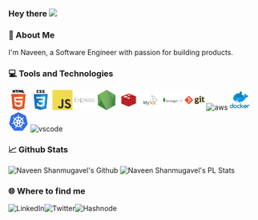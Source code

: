 ### Hey there <a href="https://github.com/NaveenShanmugavel18"><img src="https://media.giphy.com/media/hvRJCLFzcasrR4ia7z/giphy.gif" width="25px"></a>

### 🧐 About Me

I'm Naveen, a Software Engineer with passion for building products.

### 💻 Tools and Technologies
<p align="left">
<img src=https://raw.githubusercontent.com/github/explore/80688e429a7d4ef2fca1e82350fe8e3517d3494d/topics/html/html.png alt=html5 width="40" height="40"/>
<img src=https://raw.githubusercontent.com/github/explore/80688e429a7d4ef2fca1e82350fe8e3517d3494d/topics/css/css.png alt=css3 width="40" height="40"/>
<img src=https://raw.githubusercontent.com/github/explore/80688e429a7d4ef2fca1e82350fe8e3517d3494d/topics/javascript/javascript.png alt=javascript width="40" height="40"/>
<img src=https://raw.githubusercontent.com/github/explore/80688e429a7d4ef2fca1e82350fe8e3517d3494d/topics/express/express.png alt=express width="40" height="40"/>
<img src=https://raw.githubusercontent.com/github/explore/80688e429a7d4ef2fca1e82350fe8e3517d3494d/topics/nodejs/nodejs.png alt=nodejs width="40" height="40"/>
<img src=https://raw.githubusercontent.com/github/explore/80688e429a7d4ef2fca1e82350fe8e3517d3494d/topics/redis/redis.png alt=redis width="40" height="40"/>
<img src=https://raw.githubusercontent.com/github/explore/80688e429a7d4ef2fca1e82350fe8e3517d3494d/topics/mysql/mysql.png alt=mysql width="40" height="40"/>
<img src=https://raw.githubusercontent.com/github/explore/80688e429a7d4ef2fca1e82350fe8e3517d3494d/topics/mongodb/mongodb.png alt=mongodb width="40" height="40"/>
<img src=https://raw.githubusercontent.com/github/explore/80688e429a7d4ef2fca1e82350fe8e3517d3494d/topics/git/git.png alt=git width="40" height="40"/>
<img src="https://cdn.svgporn.com/logos/aws.svg" alt="aws" height="40" width="40" >
<img src=https://raw.githubusercontent.com/github/explore/80688e429a7d4ef2fca1e82350fe8e3517d3494d/topics/docker/docker.png alt=docker width="40" height="40"/>
<img src="https://raw.githubusercontent.com/github/explore/80688e429a7d4ef2fca1e82350fe8e3517d3494d/topics/kubernetes/kubernetes.png" alt="kubernetes" height="40" width="40" >
<img src="https://cdn.svgporn.com/logos/visual-studio-code.svg" alt="vscode" height="40" width="40" >
  </p>

### 📈 Github Stats
![Naveen Shanmugavel's Github](https://github-readme-stats.vercel.app/api?username=NaveenShanmugavel18&show_icons=true&count_private=true) ![Naveen Shanmugavel's PL Stats](https://github-readme-stats.vercel.app/api/top-langs/?username=NaveenShanmugavel18&layout=compact)


### 🌐 Where to find me
[<img align="left" alt="LinkedIn" src="https://img.shields.io/badge/linkedin-%230077B5.svg?&style=for-the-badge&logo=linkedin&logoColor=white" />](https://www.linkedin.com/in/naveen-shanmugavel-94461967)
[<img align="left" alt="Twitter" src="https://img.shields.io/badge/twitter-%231DA1F2.svg?&style=for-the-badge&logo=twitter&logoColor=white" />](https://twitter.com/naveensv18)
[<img align="left" alt="Hashnode" src="https://img.shields.io/badge/Hashnode-2962FF?style=for-the-badge&logo=hashnode&logoColor=white" />](https://hashnode.com/@naveensv18)

<!--
**NaveenShanmugavel18/NaveenShanmugavel18** is a ✨ _special_ ✨ repository because its `README.md` (this file) appears on your GitHub profile.

Here are some ideas to get you started:

- 🔭 I’m currently working on ...
- 🌱 I’m currently learning ...
- 👯 I’m looking to collaborate on ...
- 🤔 I’m looking for help with ...
- 💬 Ask me about ...
- 📫 How to reach me: ...
- 😄 Pronouns: ...
- ⚡ Fun fact: ...
-->
